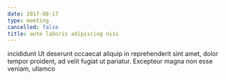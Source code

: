 ```yaml
---
date: 2017-08-17
type: meeting
cancelled: false
title: aute laboris adipiscing nisi
---
```

incididunt Ut deserunt occaecat aliquip in reprehenderit sint amet, dolor tempor proident, ad velit fugiat ut pariatur. Excepteur magna non esse veniam, ullamco